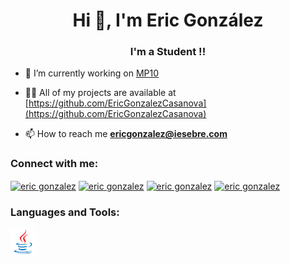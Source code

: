 <h1 align="center">Hi 👋, I'm Eric González</h1>
<h3 align="center">I'm a Student !!</h3>

- 🔭 I’m currently working on [MP10](https://github.com/1ASIX2021-22/MP10)

- 👨‍💻 All of my projects are available at [https://github.com/EricGonzalezCasanova](https://github.com/EricGonzalezCasanova)

- 📫 How to reach me **ericgonzalez@iesebre.com**

<h3 align="left">Connect with me:</h3>
<p align="left">
<a href="https://twitter.com/eric gonzalez" target="blank"><img align="center" src="https://raw.githubusercontent.com/rahuldkjain/github-profile-readme-generator/master/src/images/icons/Social/twitter.svg" alt="eric gonzalez" height="30" width="40" /></a>
<a href="https://fb.com/eric gonzalez" target="blank"><img align="center" src="https://raw.githubusercontent.com/rahuldkjain/github-profile-readme-generator/master/src/images/icons/Social/facebook.svg" alt="eric gonzalez" height="30" width="40" /></a>
<a href="https://instagram.com/eric gonzalez" target="blank"><img align="center" src="https://raw.githubusercontent.com/rahuldkjain/github-profile-readme-generator/master/src/images/icons/Social/instagram.svg" alt="eric gonzalez" height="30" width="40" /></a>
<a href="https://www.youtube.com/c/eric gonzalez" target="blank"><img align="center" src="https://raw.githubusercontent.com/rahuldkjain/github-profile-readme-generator/master/src/images/icons/Social/youtube.svg" alt="eric gonzalez" height="30" width="40" /></a>
</p>

<h3 align="left">Languages and Tools:</h3>
<p align="left"> <a href="https://www.java.com" target="_blank" rel="noreferrer"> <img src="https://raw.githubusercontent.com/devicons/devicon/master/icons/java/java-original.svg" alt="java" width="40" height="40"/> </a> </p>
